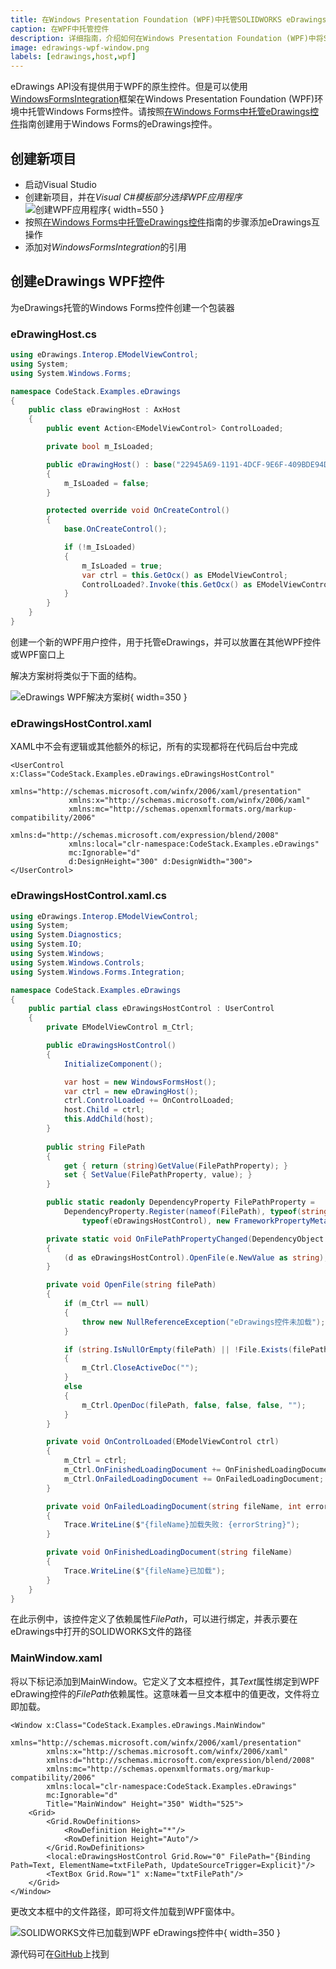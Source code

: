 ```yaml
---
title: 在Windows Presentation Foundation (WPF)中托管SOLIDWORKS eDrawings控件
caption: 在WPF中托管控件
description: 详细指南，介绍如何在Windows Presentation Foundation (WPF)中将SOLIDWORKS eDrawings控件托管为WPF用户控件
image: edrawings-wpf-window.png
labels: [edrawings,host,wpf]
---
```

eDrawings API没有提供用于WPF的原生控件。但是可以使用[WindowsFormsIntegration](https://docs.microsoft.com/en-us/dotnet/api/system.windows.forms.integration)框架在Windows Presentation Foundation (WPF)环境中托管Windows Forms控件。请按照[在Windows Forms中托管eDrawings控件](/docs/codestack/edrawings-api/gettings-started/winforms/)指南创建用于Windows Forms的eDrawings控件。

## 创建新项目

* 启动Visual Studio
* 创建新项目，并在*Visual C#*模板部分选择*WPF应用程序*
![创建WPF应用程序](visual-studio-new-wpf-project.png){ width=550 }
* 按照[在Windows Forms中托管eDrawings控件](/docs/codestack/edrawings-api/gettings-started/winforms/)指南的步骤添加eDrawings互操作
* 添加对*WindowsFormsIntegration*的引用

## 创建eDrawings WPF控件

为eDrawings托管的Windows Forms控件创建一个包装器

### eDrawingHost.cs

~~~ cs
using eDrawings.Interop.EModelViewControl;
using System;
using System.Windows.Forms;

namespace CodeStack.Examples.eDrawings
{
    public class eDrawingHost : AxHost
    {
        public event Action<EModelViewControl> ControlLoaded;

        private bool m_IsLoaded;

        public eDrawingHost() : base("22945A69-1191-4DCF-9E6F-409BDE94D101")
        {
            m_IsLoaded = false;
        }

        protected override void OnCreateControl()
        {
            base.OnCreateControl();

            if (!m_IsLoaded)
            {
                m_IsLoaded = true;
                var ctrl = this.GetOcx() as EModelViewControl;
                ControlLoaded?.Invoke(this.GetOcx() as EModelViewControl);
            }
        }
    }
}

~~~



创建一个新的WPF用户控件，用于托管eDrawings，并可以放置在其他WPF控件或WPF窗口上

解决方案树将类似于下面的结构。

![eDrawings WPF解决方案树](visual-studio-solution-tree.png){ width=350 }

### eDrawingsHostControl.xaml

XAML中不会有逻辑或其他额外的标记，所有的实现都将在代码后台中完成

~~~ xaml
<UserControl x:Class="CodeStack.Examples.eDrawings.eDrawingsHostControl"
             xmlns="http://schemas.microsoft.com/winfx/2006/xaml/presentation"
             xmlns:x="http://schemas.microsoft.com/winfx/2006/xaml"
             xmlns:mc="http://schemas.openxmlformats.org/markup-compatibility/2006" 
             xmlns:d="http://schemas.microsoft.com/expression/blend/2008" 
             xmlns:local="clr-namespace:CodeStack.Examples.eDrawings"
             mc:Ignorable="d" 
             d:DesignHeight="300" d:DesignWidth="300">
</UserControl>

~~~



### eDrawingsHostControl.xaml.cs

~~~ cs
using eDrawings.Interop.EModelViewControl;
using System;
using System.Diagnostics;
using System.IO;
using System.Windows;
using System.Windows.Controls;
using System.Windows.Forms.Integration;

namespace CodeStack.Examples.eDrawings
{
    public partial class eDrawingsHostControl : UserControl
    {
        private EModelViewControl m_Ctrl;

        public eDrawingsHostControl()
        {
            InitializeComponent();

            var host = new WindowsFormsHost();
            var ctrl = new eDrawingHost();
            ctrl.ControlLoaded += OnControlLoaded;
            host.Child = ctrl;
            this.AddChild(host);
        }
        
        public string FilePath
        {
            get { return (string)GetValue(FilePathProperty); }
            set { SetValue(FilePathProperty, value); }
        }

        public static readonly DependencyProperty FilePathProperty =
            DependencyProperty.Register(nameof(FilePath), typeof(string),
                typeof(eDrawingsHostControl), new FrameworkPropertyMetadata(OnFilePathPropertyChanged));

        private static void OnFilePathPropertyChanged(DependencyObject d, DependencyPropertyChangedEventArgs e)
        {
            (d as eDrawingsHostControl).OpenFile(e.NewValue as string);
        }

        private void OpenFile(string filePath)
        {
            if (m_Ctrl == null)
            {
                throw new NullReferenceException("eDrawings控件未加载");
            }

            if (string.IsNullOrEmpty(filePath) || !File.Exists(filePath))
            {
                m_Ctrl.CloseActiveDoc("");
            }
            else
            {
                m_Ctrl.OpenDoc(filePath, false, false, false, "");
            }
        }

        private void OnControlLoaded(EModelViewControl ctrl)
        {
            m_Ctrl = ctrl;
            m_Ctrl.OnFinishedLoadingDocument += OnFinishedLoadingDocument;
            m_Ctrl.OnFailedLoadingDocument += OnFailedLoadingDocument;
        }

        private void OnFailedLoadingDocument(string fileName, int errorCode, string errorString)
        {
            Trace.WriteLine($"{fileName}加载失败: {errorString}");
        }

        private void OnFinishedLoadingDocument(string fileName)
        {
            Trace.WriteLine($"{fileName}已加载");
        }
    }
}

~~~



在此示例中，该控件定义了依赖属性*FilePath*，可以进行绑定，并表示要在eDrawings中打开的SOLIDWORKS文件的路径

### MainWindow.xaml

将以下标记添加到MainWindow。它定义了文本框控件，其*Text*属性绑定到WPF eDrawing控件的*FilePath*依赖属性。这意味着一旦文本框中的值更改，文件将立即加载。

~~~ xaml
<Window x:Class="CodeStack.Examples.eDrawings.MainWindow"
        xmlns="http://schemas.microsoft.com/winfx/2006/xaml/presentation"
        xmlns:x="http://schemas.microsoft.com/winfx/2006/xaml"
        xmlns:d="http://schemas.microsoft.com/expression/blend/2008"
        xmlns:mc="http://schemas.openxmlformats.org/markup-compatibility/2006"
        xmlns:local="clr-namespace:CodeStack.Examples.eDrawings"
        mc:Ignorable="d"
        Title="MainWindow" Height="350" Width="525">
	<Grid>
		<Grid.RowDefinitions>
			<RowDefinition Height="*"/>
			<RowDefinition Height="Auto"/>
		</Grid.RowDefinitions>
		<local:eDrawingsHostControl Grid.Row="0" FilePath="{Binding Path=Text, ElementName=txtFilePath, UpdateSourceTrigger=Explicit}"/>
		<TextBox Grid.Row="1" x:Name="txtFilePath"/>
	</Grid>
</Window>

~~~



更改文本框中的文件路径，即可将文件加载到WPF窗体中。

![SOLIDWORKS文件已加载到WPF eDrawings控件中](edrawings-wpf-window.png){ width=350 }

源代码可在[GitHub](https://github.com/codestackdev/solidworks-api-examples/tree/master/edrawings-api/eDrawingsWpfHost)上找到